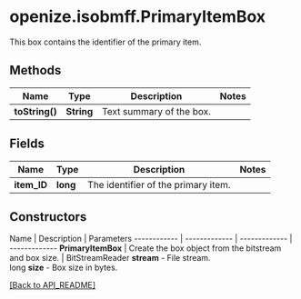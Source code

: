 # openize.isobmff.PrimaryItemBox

This box contains the identifier of the primary item.

## Methods

Name | Type | Description | Notes
------------ | ------------- | ------------- | -------------
**toString()** | **String** | Text summary of the box. | 

## Fields

Name | Type | Description | Notes
------------ | ------------- | ------------- | -------------
**item_ID** | **long** | The identifier of the primary item. | 

## Constructors

Name | Description | Parameters
------------ | ------------- | ------------- | -------------
**PrimaryItemBox** | Create the box object from the bitstream and box size. | BitStreamReader **stream** - File stream.<br />long **size** - Box size in bytes.

[[Back to API_README]](API_README.md)
